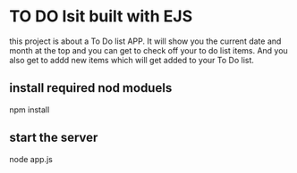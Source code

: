 # TO DO lsit built with EJS  
this project is about a To Do list APP. It will show you the current date and month at the top and you can get to check off your to do list items. And you also get to addd new items which will get added to your To Do list.  

## install required nod moduels 

npm install 

## start the server

node app.js 
